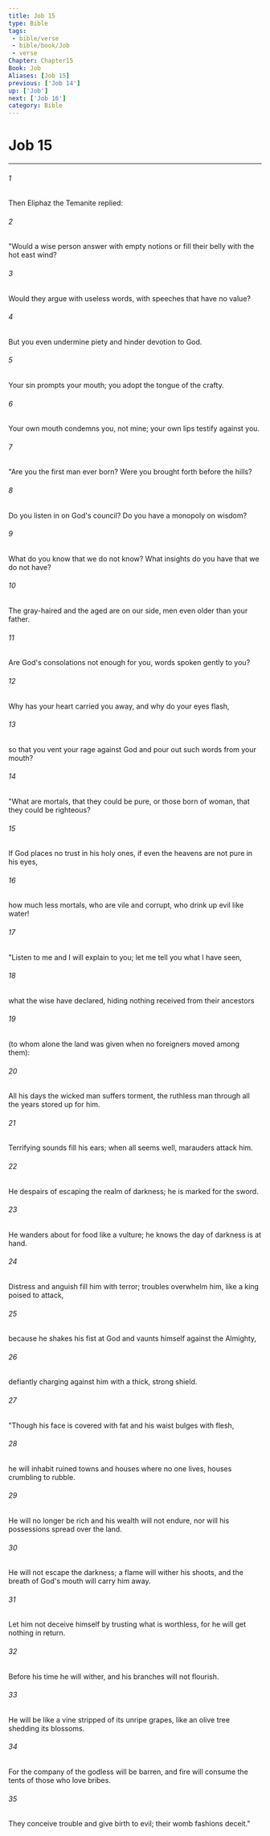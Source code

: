 ```yaml
---
title: Job 15
type: Bible
tags:
 - bible/verse
 - bible/book/Job
 - verse
Chapter: Chapter15
Book: Job
Aliases: [Job 15]
previous: ['Job 14']
up: ['Job']
next: ['Job 16']
category: Bible
---
```

# Job 15

***


###### 1 
Then Eliphaz the Temanite replied: 

###### 2 
"Would a wise person answer with empty notions or fill their belly with the hot east wind? 

###### 3 
Would they argue with useless words, with speeches that have no value? 

###### 4 
But you even undermine piety and hinder devotion to God. 

###### 5 
Your sin prompts your mouth; you adopt the tongue of the crafty. 

###### 6 
Your own mouth condemns you, not mine; your own lips testify against you. 

###### 7 
"Are you the first man ever born? Were you brought forth before the hills? 

###### 8 
Do you listen in on God's council? Do you have a monopoly on wisdom? 

###### 9 
What do you know that we do not know? What insights do you have that we do not have? 

###### 10 
The gray-haired and the aged are on our side, men even older than your father. 

###### 11 
Are God's consolations not enough for you, words spoken gently to you? 

###### 12 
Why has your heart carried you away, and why do your eyes flash, 

###### 13 
so that you vent your rage against God and pour out such words from your mouth? 

###### 14 
"What are mortals, that they could be pure, or those born of woman, that they could be righteous? 

###### 15 
If God places no trust in his holy ones, if even the heavens are not pure in his eyes, 

###### 16 
how much less mortals, who are vile and corrupt, who drink up evil like water! 

###### 17 
"Listen to me and I will explain to you; let me tell you what I have seen, 

###### 18 
what the wise have declared, hiding nothing received from their ancestors 

###### 19 
(to whom alone the land was given when no foreigners moved among them): 

###### 20 
All his days the wicked man suffers torment, the ruthless man through all the years stored up for him. 

###### 21 
Terrifying sounds fill his ears; when all seems well, marauders attack him. 

###### 22 
He despairs of escaping the realm of darkness; he is marked for the sword. 

###### 23 
He wanders about for food like a vulture; he knows the day of darkness is at hand. 

###### 24 
Distress and anguish fill him with terror; troubles overwhelm him, like a king poised to attack, 

###### 25 
because he shakes his fist at God and vaunts himself against the Almighty, 

###### 26 
defiantly charging against him with a thick, strong shield. 

###### 27 
"Though his face is covered with fat and his waist bulges with flesh, 

###### 28 
he will inhabit ruined towns and houses where no one lives, houses crumbling to rubble. 

###### 29 
He will no longer be rich and his wealth will not endure, nor will his possessions spread over the land. 

###### 30 
He will not escape the darkness; a flame will wither his shoots, and the breath of God's mouth will carry him away. 

###### 31 
Let him not deceive himself by trusting what is worthless, for he will get nothing in return. 

###### 32 
Before his time he will wither, and his branches will not flourish. 

###### 33 
He will be like a vine stripped of its unripe grapes, like an olive tree shedding its blossoms. 

###### 34 
For the company of the godless will be barren, and fire will consume the tents of those who love bribes. 

###### 35 
They conceive trouble and give birth to evil; their womb fashions deceit." 
